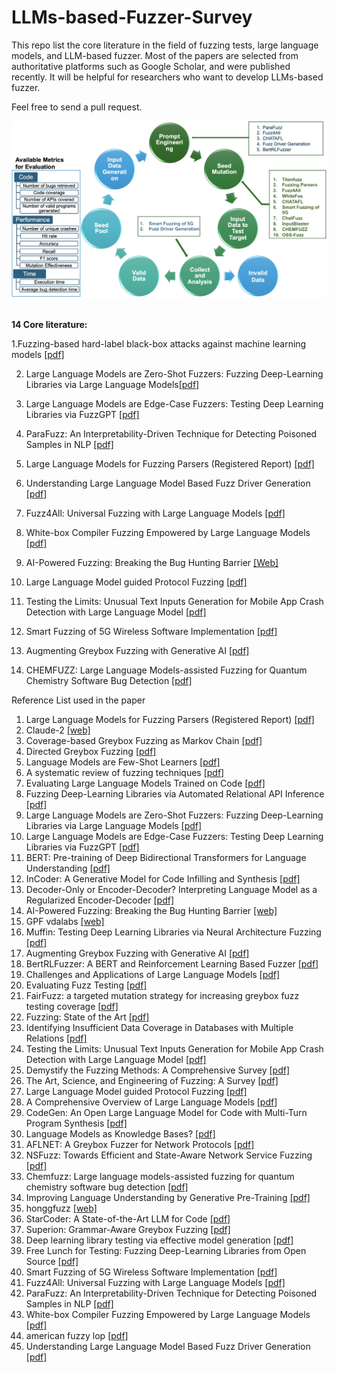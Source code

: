 # LLMs-based-Fuzzer-Survey
This repo list the core literature in the field of fuzzing tests, large language models, and LLM-based fuzzer. Most of the papers are selected from authoritative platforms such as Google Scholar, and were published recently. It will be helpful for researchers who want to develop LLMs-based fuzzer. 

Feel free to send a pull request.

<img width="650" src="https://github.com/EdPuth/LLMs-based-Fuzzer-Survey/blob/main/LLM_Fuzzers.jpg">

<img width="650" src="">

**14 Core literature:**

1.Fuzzing-based hard-label black-box attacks against machine learning models [[pdf]](https://pdf.sciencedirectassets.com/271887/1-s2.0-S0167404822X00047/1-s2.0-S016740482200092X/main.pdf?X-Amz-Security-Token=IQoJb3JpZ2luX2VjENj%2F%2F%2F%2F%2F%2F%2F%2F%2F%2FwEaCXVzLWVhc3QtMSJIMEYCIQDj7M7mYOpd8MI9jmdaHu3VA%2FqqeZKoiPNFHutM3umoqQIhAOFcxMEgOKXOwDGA%2FBWU%2FA3aMGWjS%2FfMaK6xKVQmKLkxKrsFCKH%2F%2F%2F%2F%2F%2F%2F%2F%2F%2FwEQBRoMMDU5MDAzNTQ2ODY1IgzAzQdFE1wnQ2eM%2F4IqjwXD4eolwVTRlMDbijwXL5gyV7NQgDUl15f2ha9l0Cwxg%2Fc%2B3LWxqWKFgk0KIwYkxP465EXKmSgsIEwLCH1o1ZveSEzyegsXwiSI6rirtCwZ1l13nVXeiQHMshiFZkuj9Q6X1rST%2BWV97pXOg1GkUDt2H6wkh2llywL%2Ble3WPJhRHitHxPRNe424mDq3jc7SZW3ilOcFThmBUrr2jJ8dXSZXN4D7ySb0DYGOWAoHMtmYb4bXVe8x27Bl1AdHaH1TtAYpZiOjOp2nBaIlujuc4nxPnWkU6UyVO%2BMsiL4PB3wMphD%2B7QH854wTahH%2BOMR0pmhLx%2B%2FyduzMGckGa%2F3aLNJbp4onkuVmGujCYk7%2F5PLon%2BKPGRszQSWfsco2BwexunPfilhEAQZBnUbTT9ZC6uvCHbUn4KF5Xs0bEndmHuP4%2BcwihmfCKOiVwekt%2BnjwUGVH%2F2QE8yE6dYV5GmpFD8w7%2FqXQcBQ9DBMaeZ5YABp1fYqYqT7IgyofG%2B%2BZaon32fPEZOMZ7ZxFxhcL0An72wB6utT2289wq%2FBnsuckEMm1JD53MRX75M38ZqUdBj3ONT4kObPME9ZzEXyeQlYqXQR7n%2FZrOKUtUD%2BxwZxwMTduzDYBv5JDi3yo6yX9TLJu%2Fp6MiITHQ4goQNpR7yvA5HdpLENZhuuu9ykHcugXEVtzaeJv0k%2F2CKlqVvjWi7IYrXIbOdDZXGhfpSt8RJ1fGTSnL1YSnnJFFM46Ok7foIq8dDp2wwJ7qxV%2BGtOV3zbVP1E%2Bjp5fP1RDutX1R%2BTTYHybmvhsDtiAWOlN4ippvgI8yBXpg2g1ErkyoLy41prJOImyLWrbzEWrjljaTu495CSCdVN8pmqnlUM9At%2FUwPqKMKiigq4GOrABi0ZDwEvi9m8HyHgOk8huBQEX6ePjyRSihWUUKcpIWbhHUIR3bxfhW9pEQr31z4NSlF2T%2F9xG90N2hYfEmukRhhDV602%2FgXL%2BIGgGfQqlPoRiC9yoHB8pS7eEs7fOTpHZ87e49Cu2cvwh7aUlIVarxq%2FoPvSeyGA6ruIb71h4PmRyTQUD6IT7c4k%2FvPkXccqq4vo%2BiqAEkwbRGbTBQeEwAQoyMza7O1mx2swM%2FgqPzow%3D&X-Amz-Algorithm=AWS4-HMAC-SHA256&X-Amz-Date=20240205T083443Z&X-Amz-SignedHeaders=host&X-Amz-Expires=300&X-Amz-Credential=ASIAQ3PHCVTYWB3KAZWC%2F20240205%2Fus-east-1%2Fs3%2Faws4_request&X-Amz-Signature=9bfb463aa5aabd040712099b6c84aa8d3f64a60d9de110c14ba25c7e4dcf8cd5&hash=6fb6973e871866b20f78f2d38ab97ce55205da7b47657b038e84622884bfa328&host=68042c943591013ac2b2430a89b270f6af2c76d8dfd086a07176afe7c76c2c61&pii=S016740482200092X&tid=spdf-88074a6f-5224-4f3c-a702-14cb16a57d46&sid=52e7bdc73a95b2403068563909048be5dad6gxrqa&type=client&tsoh=d3d3LnNjaWVuY2VkaXJlY3QuY29t&ua=0a085d545658025e07&rr=8509d0dd381207ad&cc=hk)

2. Large Language Models are Zero-Shot Fuzzers: Fuzzing Deep-Learning Libraries via Large Language Models[[pdf]](https://arxiv.org/pdf/2212.14834.pdf)

3. Large Language Models are Edge-Case Fuzzers: Testing Deep Learning Libraries via FuzzGPT [[pdf]](https://arxiv.org/pdf/2304.02014.pdf)

4. ParaFuzz: An Interpretability-Driven Technique for Detecting Poisoned Samples in NLP [[pdf]](https://arxiv.org/pdf/2308.02122.pdf)

5. Large Language Models for Fuzzing Parsers (Registered Report) [[pdf]](https://dl.acm.org/doi/pdf/10.1145/3605157.3605173)

6. Understanding Large Language Model Based Fuzz Driver Generation [[pdf]](https://arxiv.org/pdf/2307.12469.pdf)

7. Fuzz4All: Universal Fuzzing with Large Language Models [[pdf]](https://arxiv.org/pdf/2308.04748.pdf)

8. White-box Compiler Fuzzing Empowered by Large Language Models [[pdf]](https://arxiv.org/pdf/2310.15991.pdf)

9. AI-Powered Fuzzing: Breaking the Bug Hunting Barrier [[Web]](https://security.googleblog.com/2023/08/ai-powered-fuzzing-breaking-bug-hunting.html)

10. Large Language Model guided Protocol Fuzzing [[pdf]](https://abhikrc.com/pdf/NDSS24.pdf)

11. Testing the Limits: Unusual Text Inputs Generation for Mobile App Crash Detection with Large Language Model [[pdf]](https://arxiv.org/pdf/2310.15657.pdf)

12. Smart Fuzzing of 5G Wireless Software Implementation [[pdf]](https://arxiv.org/pdf/2309.12994.pdf)

13. Augmenting Greybox Fuzzing with Generative AI [[pdf]](https://arxiv.org/pdf/2306.06782.pdf)

14. CHEMFUZZ: Large Language Models-assisted Fuzzing for Quantum Chemistry Software Bug Detection [[pdf]](https://csslab-ustc.github.io/publications/2023/chemfuzz.pdf )




Reference List used in the paper
1. Large Language Models for Fuzzing Parsers (Registered Report) [[pdf]](https://dl.acm.org/doi/10.1145/3605157.3605173)
2. Claude-2 [[web]](https://www.anthropic.com/news/claude-2)
3. Coverage-based Greybox Fuzzing as Markov Chain [[pdf]](https://dl.acm.org/doi/10.1145/2976749.2978428)
4. Directed Greybox Fuzzing [[pdf]](https://dl.acm.org/doi/10.1145/3133956.3134020)
5. Language Models are Few-Shot Learners [[pdf]](https://arxiv.org/abs/2005.14165)
6. A systematic review of fuzzing techniques [[pdf]](https://www.sciencedirect.com/science/article/abs/pii/S0167404818300658)
7. Evaluating Large Language Models Trained on Code [[pdf]](https://arxiv.org/abs/2107.03374)
8. Fuzzing Deep-Learning Libraries via Automated Relational API Inference [[pdf]](https://arxiv.org/abs/2207.05531)
9. Large Language Models are Zero-Shot Fuzzers: Fuzzing Deep-Learning Libraries via Large Language Models [[pdf]](https://arxiv.org/abs/2212.14834)
10. Large Language Models are Edge-Case Fuzzers: Testing Deep Learning Libraries via FuzzGPT [[pdf]](https://arxiv.org/abs/2304.02014)
11. BERT: Pre-training of Deep Bidirectional Transformers for Language Understanding [[pdf]](https://arxiv.org/abs/1810.04805)
12. InCoder: A Generative Model for Code Infilling and Synthesis [[pdf]](https://arxiv.org/abs/2204.05999)
13. Decoder-Only or Encoder-Decoder? Interpreting Language Model as a Regularized Encoder-Decoder [[pdf]](https://arxiv.org/abs/2304.04052)
14. AI-Powered Fuzzing: Breaking the Bug Hunting Barrier [[web]](https://security.googleblog.com/2023/08/ai-powered-fuzzing-breaking-bug-hunting.html)
15. GPF vdalabs [[web]](https://www.vdalabs.com/)
16. Muffin: Testing Deep Learning Libraries via Neural Architecture Fuzzing [[pdf]](https://arxiv.org/abs/2204.08734)
17. Augmenting Greybox Fuzzing with Generative AI [[pdf]](https://arxiv.org/abs/2306.06782)
18. BertRLFuzzer: A BERT and Reinforcement Learning Based Fuzzer [[pdf]](https://arxiv.org/abs/2305.12534)
19. Challenges and Applications of Large Language Models [[pdf]](https://arxiv.org/abs/2307.10169)
20. Evaluating Fuzz Testing [[pdf]](https://arxiv.org/abs/1808.09700)
21. FairFuzz: a targeted mutation strategy for increasing greybox fuzz testing coverage [[pdf]](https://dl.acm.org/doi/10.1145/3238147.3238176)
22. Fuzzing: State of the Art [[pdf]](https://ieeexplore.ieee.org/document/8371326)
23. Identifying Insufficient Data Coverage in Databases with Multiple Relations [[pdf]](https://www.vldb.org/pvldb/vol13/p2229-lin.pdf)
24. Testing the Limits: Unusual Text Inputs Generation for Mobile App Crash Detection with Large Language Model [[pdf]](https://arxiv.org/pdf/2310.15657.pdf)
25. Demystify the Fuzzing Methods: A Comprehensive Survey [[pdf]](https://dl.acm.org/doi/10.1145/3623375)
26. The Art, Science, and Engineering of Fuzzing: A Survey [[pdf]](https://ieeexplore.ieee.org/document/8863940)
27. Large Language Model guided Protocol Fuzzing [[pdf]](https://abhikrc.com/pdf/NDSS24.pdf)
28. A Comprehensive Overview of Large Language Models [[pdf]](https://arxiv.org/abs/2307.06435)
29. CodeGen: An Open Large Language Model for Code with Multi-Turn Program Synthesis [[pdf]](https://arxiv.org/abs/2203.13474)
30. Language Models as Knowledge Bases? [[pdf]](https://arxiv.org/abs/1909.01066)
31. AFLNET: A Greybox Fuzzer for Network Protocols [[pdf]](https://ieeexplore.ieee.org/document/9159093)
32. NSFuzz: Towards Efficient and State-Aware Network Service Fuzzing [[pdf]](https://dl.acm.org/doi/10.1145/3580598)
33. Chemfuzz: Large language models-assisted fuzzing for quantum chemistry software bug detection [[pdf]](https://csslab-ustc.github.io/publications/2023/chemfuzz.pdf)
34. Improving Language Understanding by Generative Pre-Training [[pdf]](https://s3-us-west-2.amazonaws.com/openai-assets/research-covers/language-unsupervised/language_understanding_paper.pdf)
35. honggfuzz [[web]](https://github.com/google/honggfuzz)
36. StarCoder: A State-of-the-Art LLM for Code [[pdf]](https://huggingface.co/blog/starcoder)
37. Superion: Grammar-Aware Greybox Fuzzing [[pdf]](https://arxiv.org/pdf/1812.01197.pdf)
38. Deep learning library testing via effective model generation [[pdf]](https://dl.acm.org/doi/abs/10.1145/3368089.3409761)
39. Free Lunch for Testing: Fuzzing Deep-Learning Libraries from Open Source [[pdf]](https://arxiv.org/abs/2201.06589)
40. Smart Fuzzing of 5G Wireless Software Implementation [[pdf]](https://arxiv.org/abs/2309.12994)
41. Fuzz4All: Universal Fuzzing with Large Language Models [[pdf]](https://arxiv.org/abs/2308.04748)
42. ParaFuzz: An Interpretability-Driven Technique for Detecting Poisoned Samples in NLP [[pdf]](https://arxiv.org/abs/2308.02122)
43. White-box Compiler Fuzzing Empowered by Large Language Models [[pdf]](https://arxiv.org/abs/2310.15991)
44. american fuzzy lop [[pdf]](https://lcamtuf.coredump.cx/afl/)
45. Understanding Large Language Model Based Fuzz Driver Generation [[pdf]](https://arxiv.org/abs/2307.12469)






